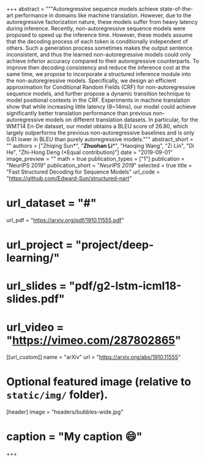 +++
abstract = """Autoregressive sequence models achieve state-of-the-art performance in domains like machine translation. However, due to the autoregressive factorization nature, these models suffer from heavy latency during inference. Recently, non-autoregressive sequence models were proposed to speed up the inference time. However, these models assume that the decoding process of each token is conditionally independent of others. Such a generation process sometimes makes the output sentence inconsistent, and thus the learned non-autoregressive models could only achieve inferior accuracy compared to their autoregressive counterparts. To improve then decoding consistency and reduce the inference cost at the same time, we propose to incorporate a structured inference module into the non-autoregressive models. Specifically, we design an efficient approximation for Conditional Random Fields (CRF) for non-autoregressive sequence models, and further propose a dynamic transition technique to model positional contexts in the CRF. Experiments in machine translation show that while increasing little latency (8~14ms), our model could achieve significantly better translation performance than previous non-autoregressive models on different translation datasets. In particular, for the WMT14 En-De dataset, our model obtains a BLEU score of 26.80, which largely outperforms the previous non-autoregressive baselines and is only 0.61 lower in BLEU than purely autoregressive models."""
abstract_short = ""
authors = ["Zhiqing Sun*", "**Zhuohan Li***", "Haoqing Wang", "Zi Lin", "Di He", "Zhi-Hong Deng (*Equal contribution)"]
date = "2019-09-01"
image_preview = ""
math = true
publication_types = ["1"]
publication = "NeurIPS 2019"
publication_short = "*NeurIPS 2019*"
selected = true
title = "Fast Structured Decoding for Sequence Models"
url_code = "https://github.com/Edward-Sun/structured-nart"
# url_dataset = "#"
url_pdf = "https://arxiv.org/pdf/1910.11555.pdf"
# url_project = "project/deep-learning/"
# url_slides = "pdf/g2-lstm-icml18-slides.pdf"
# url_video = "https://vimeo.com/287802865"

[[url_custom]]
name = "arXiv"
url = "https://arxiv.org/abs/1910.11555"

# Optional featured image (relative to `static/img/` folder).
[header]
image = "headers/bubbles-wide.jpg"
# caption = "My caption :smile:"

+++
